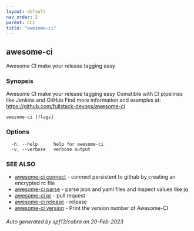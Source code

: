 ```yaml
---
layout: default
nav_order: 2
parent: CLI
title: "awesome-ci"
---
```

## awesome-ci

Awesome CI make your release tagging easy

### Synopsis

Awesome CI make your release tagging easy
      Comatible with CI pipelines like Jenkins and GitHub
      Find more information and examples at: https://github.com/fullstack-devops/awesome-ci

```
awesome-ci [flags]
```

### Options

```
  -h, --help      help for awesome-ci
  -v, --verbose   verbose output
```

### SEE ALSO

* [awesome-ci connect](/commands/awesome-ci_connect/)	 - connect persistent to github by creating an encrypted rc file
* [awesome-ci parse](/commands/awesome-ci_parse/)	 - parse json and yaml files and inspect values like jq
* [awesome-ci pr](/commands/awesome-ci_pr/)	 - pull request
* [awesome-ci release](/commands/awesome-ci_release/)	 - release
* [awesome-ci version](/commands/awesome-ci_version/)	 - Print the version number of Awesome-CI

###### Auto generated by spf13/cobra on 20-Feb-2023
